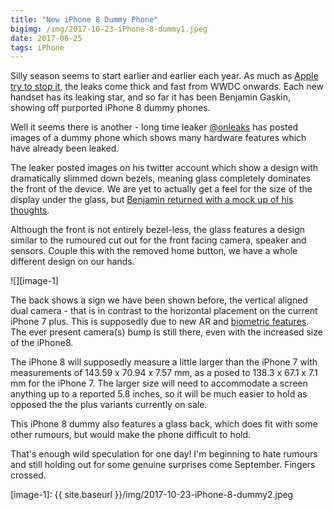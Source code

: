 ```yaml
---
title: "New iPhone 8 Dummy Phone"
bigimg: /img/2017-10-23-iPhone-8-dummy1.jpeg
date: 2017-06-25
tags: iPhone
---
```

Silly season seems to start earlier and earlier each year. As much as [Apple try to stop it][1], the leaks come thick and fast from WWDC onwards. Each new handset has its leaking star, and so far it has been Benjamin Gaskin, showing off purported iPhone 8 dummy phones.

Well it seems there is another - long time leaker [@onleaks][2] has posted images of a dummy phone which shows many hardware features which have already been leaked.

The leaker posted images on his twitter account which show a design with dramatically slimmed down bezels, meaning glass completely dominates the front of the device. We are yet to actually get a feel for the size of the display under the glass, but [Benjamin returned with a mock up of his thoughts][3].  

Although the front is not entirely bezel-less, the glass features a design similar to the rumoured cut out for the front facing camera, speaker and sensors. Couple this with the removed home button, we have a whole different design on our hands.

![][image-1]

The back shows a sign we have been shown before, the vertical aligned dual camera - that is in contrast to the horizontal placement on the current iPhone 7 plus. This is supposedly due to new AR and [biometric features][4]. The ever present camera(s) bump is still there, even with the increased size of the iPhone8.

The iPhone 8 will supposedly measure a little larger than the iPhone 7 with measurements of 143.59 x 70.94 x 7.57 mm, as a posed to 138.3 x 67.1 x 7.1 mm for the iPhone 7. The larger size will need to accommodate a screen anything up to a reported 5.8 inches, so it will be much easier to hold as opposed the the plus variants currently on sale.

This iPhone 8 dummy also features a glass back, which does fit with some other rumours, but would make the phone difficult to hold.

That's enough wild speculation for one day! I'm beginning to hate rumours and still holding out for some genuine surprises come September. Fingers crossed.

[1]:	https://theoutline.com/post/1766/leaked-recording-inside-apple-s-global-war-on-leakers
[2]:	https://twitter.com/OnLeaks/status/878194737483612160
[3]:	https://twitter.com/venyageskin1/status/878190344944443392
[4]:	https://9to5mac.com/2017/02/19/apple-face-recognition-company-realface/

[image-1]:	{{ site.baseurl }}/img/2017-10-23-iPhone-8-dummy2.jpeg
